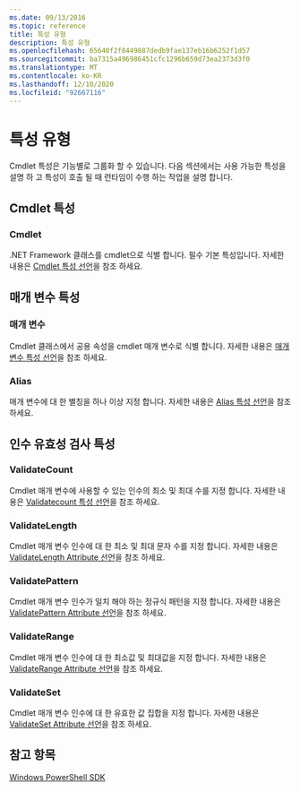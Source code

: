 ```yaml
---
ms.date: 09/13/2016
ms.topic: reference
title: 특성 유형
description: 특성 유형
ms.openlocfilehash: 65640f2f8449887dedb9fae137eb16b6252f1d57
ms.sourcegitcommit: ba7315a496986451cfc1296b659d73ea2373d3f0
ms.translationtype: MT
ms.contentlocale: ko-KR
ms.lasthandoff: 12/10/2020
ms.locfileid: "92667116"
---
```

# <a name="attribute-types"></a>특성 유형

Cmdlet 특성은 기능별로 그룹화 할 수 있습니다.
다음 섹션에서는 사용 가능한 특성을 설명 하 고 특성이 호출 될 때 런타임이 수행 하는 작업을 설명 합니다.

## <a name="cmdlet-attributes"></a>Cmdlet 특성

### <a name="cmdlet"></a>Cmdlet

.NET Framework 클래스를 cmdlet으로 식별 합니다.
필수 기본 특성입니다.
자세한 내용은 [Cmdlet 특성 선언](./cmdlet-attribute-declaration.md)을 참조 하세요.

## <a name="parameter-attributes"></a>매개 변수 특성

### <a name="parameter"></a>매개 변수

Cmdlet 클래스에서 공용 속성을 cmdlet 매개 변수로 식별 합니다.
자세한 내용은 [매개 변수 특성 선언](./parameter-attribute-declaration.md)을 참조 하세요.

### <a name="alias"></a>Alias

매개 변수에 대 한 별칭을 하나 이상 지정 합니다.
자세한 내용은 [Alias 특성 선언](./alias-attribute-declaration.md)을 참조 하세요.

## <a name="argument-validation-attributes"></a>인수 유효성 검사 특성

### <a name="validatecount"></a>ValidateCount

Cmdlet 매개 변수에 사용할 수 있는 인수의 최소 및 최대 수를 지정 합니다.
자세한 내용은 [Validatecount 특성 선언](./validatecount-attribute-declaration.md)을 참조 하세요.

### <a name="validatelength"></a>ValidateLength

Cmdlet 매개 변수 인수에 대 한 최소 및 최대 문자 수를 지정 합니다.
자세한 내용은 [ValidateLength Attribute 선언](./validatelength-attribute-declaration.md)을 참조 하세요.

### <a name="validatepattern"></a>ValidatePattern

Cmdlet 매개 변수 인수가 일치 해야 하는 정규식 패턴을 지정 합니다.
자세한 내용은 [ValidatePattern Attribute 선언](./validatepattern-attribute-declaration.md)을 참조 하세요.

### <a name="validaterange"></a>ValidateRange

Cmdlet 매개 변수 인수에 대 한 최소값 및 최대값을 지정 합니다.
자세한 내용은 [ValidateRange Attribute 선언](./validaterange-attribute-declaration.md)을 참조 하세요.

### <a name="validateset"></a>ValidateSet

Cmdlet 매개 변수 인수에 대 한 유효한 값 집합을 지정 합니다.
자세한 내용은 [ValidateSet Attribute 선언](./validateset-attribute-declaration.md)을 참조 하세요.

## <a name="see-also"></a>참고 항목

[Windows PowerShell SDK](../windows-powershell-reference.md)
